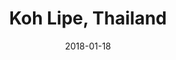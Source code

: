 ---
title: Koh Lipe, Thailand
date: 2018-01-18
countries:
  - Thailand
resources:
  - src: feature.jpg
    params: 
      weight: 0
  - src: DSCF9044.jpg
    params: 
      weight: 1
  - src: DSCF9038.jpg
    params: 
      weight: 2
  - src: DSCF9012.jpg
    params: 
      weight: 3
  - src: DSCF9015.jpg
    params: 
      weight: 4
  - src: DSCF8974.jpg
    params: 
      weight: 5
  - src: DSCF9077.jpg
    params: 
      weight: 6
---